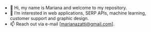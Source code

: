 - 👋 Hi, my name is Mariana and welcome to my repository.
- 👀 I’m interested in web applications, SERP APIs, machine learning, customer support and graphic design.
- 📫 Reach out via e-mail [marianazatti@gmail.com].
